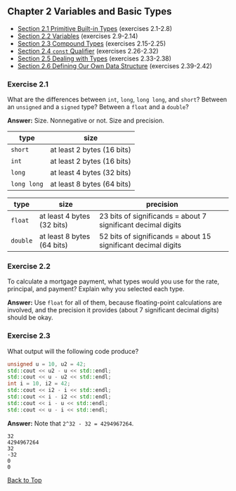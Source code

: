 ## Chapter 2 Variables and Basic Types

- [Section 2.1 Primitive Built-in Types](#exercise-21) (exercises 2.1-2.8)
- [Section 2.2 Variables](#exercise-29) (exercises 2.9-2.14)
- [Section 2.3 Compound Types](#exercise-215) (exercises 2.15-2.25)
- [Section 2.4 `const` Qualifier](#exercise-226) (exercises 2.26-2.32)
- [Section 2.5 Dealing with Types](#exercise-233) (exercises 2.33-2.38)
- [Section 2.6 Defining Our Own Data Structure](#exercise-239) (exercises 2.39-2.42)

### Exercise 2.1

What are the differences between `int`, `long`, `long long`, and `short`? Between an `unsigned` and a `signed` type? Between a `float` and a `double`?

**Answer:** Size. Nonnegative or not. Size and precision.

| type        | size                       |
| ----------- | -------------------------- |
| `short`     | at least 2 bytes (16 bits) |
| `int`       | at least 2 bytes (16 bits) |
| `long`      | at least 4 bytes (32 bits) |
| `long long` | at least 8 bytes (64 bits) |

| type     | size                       | precision                                                    |
| -------- | -------------------------- | ------------------------------------------------------------ |
| `float`  | at least 4 bytes (32 bits) | 23 bits of significands = about 7 significant decimal digits |
| `double` | at least 8 bytes (64 bits) | 52 bits of significands = about 15 significant decimal digits |

### Exercise 2.2

To calculate a mortgage payment, what types would you use for the rate, principal, and payment? Explain why you selected each type.

**Answer:** Use `float` for all of them, because floating-point calculations are involved, and the precision it provides (about 7 significant decimal digits) should be okay.

### Exercise 2.3

What output will the following code produce?

```c++
unsigned u = 10, u2 = 42;
std::cout << u2 - u << std::endl;
std::cout << u - u2 << std::endl;
int i = 10, i2 = 42;
std::cout << i2 - i << std::endl;
std::cout << i - i2 << std::endl;
std::cout << i - u << std::endl;
std::cout << u - i << std::endl;
```

**Answer:** Note that `2^32 - 32 = 4294967264`.

```
32
4294967264
32
-32
0
0
```


[Back to Top](#chapter-2-variables-and-basic-types)

